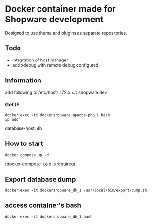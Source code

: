 # Docker container made for Shopware development

Designed to use theme and plugins as separate repositories.

## Todo
* integration of host manager
* add xdebug with remote debug configured

## Information
add following to /etc/hosts
    172.x.x.x      shopware.dev
    
### Get IP
    docker exec -it dockershopware_apache-php_1 bash
    ip addr

database-host: db

## How to start
    docker-compose up -d
(docker-compose 1.8.x is required)

## Export database dump
    docker exec -it dockershopware_db_1 /usr/local/bin/export/dump.sh

## access container's bash
    docker exec -it dockershopware_db_1 bash

